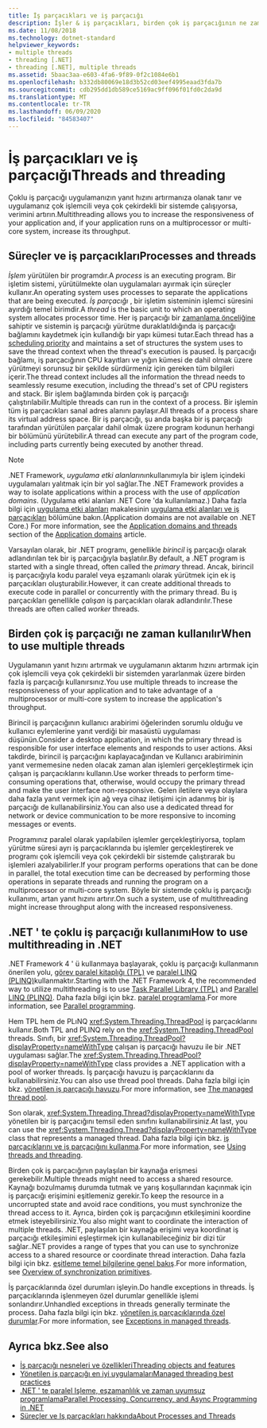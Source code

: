 ```yaml
---
title: İş parçacıkları ve iş parçacığı
description: İşler & iş parçacıkları, birden çok iş parçacığının ne zaman kullanılacağı &, .NET 'teki yanıt hızını veya aktarım hızını artırmak için iş parçacığı kullanımı hakkında bilgi edinin.
ms.date: 11/08/2018
ms.technology: dotnet-standard
helpviewer_keywords:
- multiple threads
- threading [.NET]
- threading [.NET], multiple threads
ms.assetid: 5baac3aa-e603-4fa6-9f89-0f2c1084e6b1
ms.openlocfilehash: b332db80069e18d3b52cd03eef4995eaad3fda7b
ms.sourcegitcommit: cdb295dd1db589ce5169ac9ff096f01fd0c2da9d
ms.translationtype: MT
ms.contentlocale: tr-TR
ms.lasthandoff: 06/09/2020
ms.locfileid: "84583407"
---
```

# <a name="threads-and-threading"></a><span data-ttu-id="cb65a-103">İş parçacıkları ve iş parçacığı</span><span class="sxs-lookup"><span data-stu-id="cb65a-103">Threads and threading</span></span>

<span data-ttu-id="cb65a-104">Çoklu iş parçacığı uygulamanızın yanıt hızını artırmanıza olanak tanır ve uygulamanız çok işlemcili veya çok çekirdekli bir sistemde çalışıyorsa, verimini artırın.</span><span class="sxs-lookup"><span data-stu-id="cb65a-104">Multithreading allows you to increase the responsiveness of your application and, if your application runs on a multiprocessor or multi-core system, increase its throughput.</span></span>

## <a name="processes-and-threads"></a><span data-ttu-id="cb65a-105">Süreçler ve iş parçacıkları</span><span class="sxs-lookup"><span data-stu-id="cb65a-105">Processes and threads</span></span>

<span data-ttu-id="cb65a-106">*İşlem* yürütülen bir programdır.</span><span class="sxs-lookup"><span data-stu-id="cb65a-106">A *process* is an executing program.</span></span> <span data-ttu-id="cb65a-107">Bir işletim sistemi, yürütülmekte olan uygulamaları ayırmak için süreçler kullanır.</span><span class="sxs-lookup"><span data-stu-id="cb65a-107">An operating system uses processes to separate the applications that are being executed.</span></span> <span data-ttu-id="cb65a-108">*İş parçacığı* , bir işletim sisteminin işlemci süresini ayırdığı temel birimdir.</span><span class="sxs-lookup"><span data-stu-id="cb65a-108">A *thread* is the basic unit to which an operating system allocates processor time.</span></span> <span data-ttu-id="cb65a-109">Her iş parçacığı bir [zamanlama önceliğine](scheduling-threads.md) sahiptir ve sistemin iş parçacığı yürütme duraklatıldığında iş parçacığı bağlamını kaydetmek için kullandığı bir yapı kümesi tutar.</span><span class="sxs-lookup"><span data-stu-id="cb65a-109">Each thread has a [scheduling priority](scheduling-threads.md) and maintains a set of structures the system uses to save the thread context when the thread's execution is paused.</span></span> <span data-ttu-id="cb65a-110">İş parçacığı bağlamı, iş parçacığının CPU kayıtları ve yığın kümesi de dahil olmak üzere yürütmeyi sorunsuz bir şekilde sürdürmeniz için gereken tüm bilgileri içerir.</span><span class="sxs-lookup"><span data-stu-id="cb65a-110">The thread context includes all the information the thread needs to seamlessly resume execution, including the thread's set of CPU registers and stack.</span></span> <span data-ttu-id="cb65a-111">Bir işlem bağlamında birden çok iş parçacığı çalıştırılabilir.</span><span class="sxs-lookup"><span data-stu-id="cb65a-111">Multiple threads can run in the context of a process.</span></span> <span data-ttu-id="cb65a-112">Bir işlemin tüm iş parçacıkları sanal adres alanını paylaşır.</span><span class="sxs-lookup"><span data-stu-id="cb65a-112">All threads of a process share its virtual address space.</span></span> <span data-ttu-id="cb65a-113">Bir iş parçacığı, şu anda başka bir iş parçacığı tarafından yürütülen parçalar dahil olmak üzere program kodunun herhangi bir bölümünü yürütebilir.</span><span class="sxs-lookup"><span data-stu-id="cb65a-113">A thread can execute any part of the program code, including parts currently being executed by another thread.</span></span>

> [!NOTE]
> <span data-ttu-id="cb65a-114">.NET Framework, *uygulama etki alanlarının*kullanımıyla bir işlem içindeki uygulamaları yalıtmak için bir yol sağlar.</span><span class="sxs-lookup"><span data-stu-id="cb65a-114">The .NET Framework provides a way to isolate applications within a process with the use of *application domains*.</span></span> <span data-ttu-id="cb65a-115">(Uygulama etki alanları .NET Core 'da kullanılamaz.) Daha fazla bilgi için [uygulama etki alanları](../../framework/app-domains/application-domains.md) makalesinin [uygulama etki alanları ve iş parçacıkları](../../framework/app-domains/application-domains.md#application-domains-and-threads) bölümüne bakın.</span><span class="sxs-lookup"><span data-stu-id="cb65a-115">(Application domains are not available on .NET Core.) For more information, see the [Application domains and threads](../../framework/app-domains/application-domains.md#application-domains-and-threads) section of the [Application domains](../../framework/app-domains/application-domains.md) article.</span></span>

<span data-ttu-id="cb65a-116">Varsayılan olarak, bir .NET programı, genellikle *birincil* iş parçacığı olarak adlandırılan tek bir iş parçacığıyla başlatılır.</span><span class="sxs-lookup"><span data-stu-id="cb65a-116">By default, a .NET program is started with a single thread, often called the *primary* thread.</span></span> <span data-ttu-id="cb65a-117">Ancak, birincil iş parçacığıyla kodu paralel veya eşzamanlı olarak yürütmek için ek iş parçacıkları oluşturabilir.</span><span class="sxs-lookup"><span data-stu-id="cb65a-117">However, it can create additional threads to execute code in parallel or concurrently with the primary thread.</span></span> <span data-ttu-id="cb65a-118">Bu iş parçacıkları genellikle *çalışan* iş parçacıkları olarak adlandırılır.</span><span class="sxs-lookup"><span data-stu-id="cb65a-118">These threads are often called *worker* threads.</span></span>

## <a name="when-to-use-multiple-threads"></a><span data-ttu-id="cb65a-119">Birden çok iş parçacığı ne zaman kullanılır</span><span class="sxs-lookup"><span data-stu-id="cb65a-119">When to use multiple threads</span></span>

<span data-ttu-id="cb65a-120">Uygulamanın yanıt hızını artırmak ve uygulamanın aktarım hızını artırmak için çok işlemcili veya çok çekirdekli bir sistemden yararlanmak üzere birden fazla iş parçacığı kullanırsınız.</span><span class="sxs-lookup"><span data-stu-id="cb65a-120">You use multiple threads to increase the responsiveness of your application and to take advantage of a multiprocessor or multi-core system to increase the application's throughput.</span></span>

<span data-ttu-id="cb65a-121">Birincil iş parçacığının kullanıcı arabirimi öğelerinden sorumlu olduğu ve kullanıcı eylemlerine yanıt verdiği bir masaüstü uygulaması düşünün.</span><span class="sxs-lookup"><span data-stu-id="cb65a-121">Consider a desktop application, in which the primary thread is responsible for user interface elements and responds to user actions.</span></span> <span data-ttu-id="cb65a-122">Aksi takdirde, birincil iş parçacığını kaplayacağından ve Kullanıcı arabiriminin yanıt vermemesine neden olacak zaman alan işlemleri gerçekleştirmek için çalışan iş parçacıklarını kullanın.</span><span class="sxs-lookup"><span data-stu-id="cb65a-122">Use worker threads to perform time-consuming operations that, otherwise, would occupy the primary thread and make the user interface non-responsive.</span></span> <span data-ttu-id="cb65a-123">Gelen iletilere veya olaylara daha fazla yanıt vermek için ağ veya cihaz iletişimi için adanmış bir iş parçacığı de kullanabilirsiniz.</span><span class="sxs-lookup"><span data-stu-id="cb65a-123">You can also use a dedicated thread for network or device communication to be more responsive to incoming messages or events.</span></span>

<span data-ttu-id="cb65a-124">Programınız paralel olarak yapılabilen işlemler gerçekleştiriyorsa, toplam yürütme süresi ayrı iş parçacıklarında bu işlemler gerçekleştirerek ve programı çok işlemcili veya çok çekirdekli bir sistemde çalıştırarak bu işlemleri azalyabilirler.</span><span class="sxs-lookup"><span data-stu-id="cb65a-124">If your program performs operations that can be done in parallel, the total execution time can be decreased by performing those operations in separate threads and running the program on a multiprocessor or multi-core system.</span></span> <span data-ttu-id="cb65a-125">Böyle bir sistemde çoklu iş parçacığı kullanımı, artan yanıt hızını artırır.</span><span class="sxs-lookup"><span data-stu-id="cb65a-125">On such a system, use of multithreading might increase throughput along with the increased responsiveness.</span></span>

## <a name="how-to-use-multithreading-in-net"></a><span data-ttu-id="cb65a-126">.NET ' te çoklu iş parçacığı kullanımı</span><span class="sxs-lookup"><span data-stu-id="cb65a-126">How to use multithreading in .NET</span></span>

<span data-ttu-id="cb65a-127">.NET Framework 4 ' ü kullanmaya başlayarak, çoklu iş parçacığı kullanmanın önerilen yolu, [görev paralel kitaplığı (TPL)](../parallel-programming/task-parallel-library-tpl.md) ve [paralel LINQ (PLINQ)](../parallel-programming/introduction-to-plinq.md)kullanmaktır.</span><span class="sxs-lookup"><span data-stu-id="cb65a-127">Starting with the .NET Framework 4, the recommended way to utilize multithreading is to use [Task Parallel Library (TPL)](../parallel-programming/task-parallel-library-tpl.md) and [Parallel LINQ (PLINQ)](../parallel-programming/introduction-to-plinq.md).</span></span> <span data-ttu-id="cb65a-128">Daha fazla bilgi için bkz. [paralel programlama](../parallel-programming/index.md).</span><span class="sxs-lookup"><span data-stu-id="cb65a-128">For more information, see [Parallel programming](../parallel-programming/index.md).</span></span>

<span data-ttu-id="cb65a-129">Hem TPL hem de PLıNQ <xref:System.Threading.ThreadPool> iş parçacıklarını kullanır.</span><span class="sxs-lookup"><span data-stu-id="cb65a-129">Both TPL and PLINQ rely on the <xref:System.Threading.ThreadPool> threads.</span></span> <span data-ttu-id="cb65a-130">Sınıfı, bir <xref:System.Threading.ThreadPool?displayProperty=nameWithType> çalışan iş parçacığı havuzu ile bir .NET uygulaması sağlar.</span><span class="sxs-lookup"><span data-stu-id="cb65a-130">The <xref:System.Threading.ThreadPool?displayProperty=nameWithType> class provides a .NET application with a pool of worker threads.</span></span> <span data-ttu-id="cb65a-131">İş parçacığı havuzu iş parçacıklarını da kullanabilirsiniz.</span><span class="sxs-lookup"><span data-stu-id="cb65a-131">You can also use thread pool threads.</span></span> <span data-ttu-id="cb65a-132">Daha fazla bilgi için bkz. [yönetilen iş parçacığı havuzu](the-managed-thread-pool.md).</span><span class="sxs-lookup"><span data-stu-id="cb65a-132">For more information, see [The managed thread pool](the-managed-thread-pool.md).</span></span>

<span data-ttu-id="cb65a-133">Son olarak, <xref:System.Threading.Thread?displayProperty=nameWithType> yönetilen bir iş parçacığını temsil eden sınıfını kullanabilirsiniz.</span><span class="sxs-lookup"><span data-stu-id="cb65a-133">At last, you can use the <xref:System.Threading.Thread?displayProperty=nameWithType> class that represents a managed thread.</span></span> <span data-ttu-id="cb65a-134">Daha fazla bilgi için bkz. [iş parçacıklarını ve iş parçacığını kullanma](using-threads-and-threading.md).</span><span class="sxs-lookup"><span data-stu-id="cb65a-134">For more information, see [Using threads and threading](using-threads-and-threading.md).</span></span>

<span data-ttu-id="cb65a-135">Birden çok iş parçacığının paylaşılan bir kaynağa erişmesi gerekebilir.</span><span class="sxs-lookup"><span data-stu-id="cb65a-135">Multiple threads might need to access a shared resource.</span></span> <span data-ttu-id="cb65a-136">Kaynağı bozulmamış durumda tutmak ve yarış koşullarından kaçınmak için iş parçacığı erişimini eşitlemeniz gerekir.</span><span class="sxs-lookup"><span data-stu-id="cb65a-136">To keep the resource in a uncorrupted state and avoid race conditions, you must synchronize the thread access to it.</span></span> <span data-ttu-id="cb65a-137">Ayrıca, birden çok iş parçacığının etkileşimini koordine etmek isteyebilirsiniz.</span><span class="sxs-lookup"><span data-stu-id="cb65a-137">You also might want to coordinate the interaction of multiple threads.</span></span> <span data-ttu-id="cb65a-138">.NET, paylaşılan bir kaynağa erişimi veya koordinat iş parçacığı etkileşimini eşleştirmek için kullanabileceğiniz bir dizi tür sağlar.</span><span class="sxs-lookup"><span data-stu-id="cb65a-138">.NET provides a range of types that you can use to synchronize access to a shared resource or coordinate thread interaction.</span></span> <span data-ttu-id="cb65a-139">Daha fazla bilgi için bkz. [eşitleme temel bilgilerine genel bakış](overview-of-synchronization-primitives.md).</span><span class="sxs-lookup"><span data-stu-id="cb65a-139">For more information, see [Overview of synchronization primitives](overview-of-synchronization-primitives.md).</span></span>

<span data-ttu-id="cb65a-140">İş parçacıklarında özel durumları işleyin.</span><span class="sxs-lookup"><span data-stu-id="cb65a-140">Do handle exceptions in threads.</span></span> <span data-ttu-id="cb65a-141">İş parçacıklarında işlenmeyen özel durumlar genellikle işlemi sonlandırır.</span><span class="sxs-lookup"><span data-stu-id="cb65a-141">Unhandled exceptions in threads generally terminate the process.</span></span> <span data-ttu-id="cb65a-142">Daha fazla bilgi için bkz. [yönetilen iş parçacıklarında özel durumlar](exceptions-in-managed-threads.md).</span><span class="sxs-lookup"><span data-stu-id="cb65a-142">For more information, see [Exceptions in managed threads](exceptions-in-managed-threads.md).</span></span>

## <a name="see-also"></a><span data-ttu-id="cb65a-143">Ayrıca bkz.</span><span class="sxs-lookup"><span data-stu-id="cb65a-143">See also</span></span>

- [<span data-ttu-id="cb65a-144">İş parçacığı nesneleri ve özellikleri</span><span class="sxs-lookup"><span data-stu-id="cb65a-144">Threading objects and features</span></span>](threading-objects-and-features.md)
- [<span data-ttu-id="cb65a-145">Yönetilen iş parçacığı en iyi uygulamaları</span><span class="sxs-lookup"><span data-stu-id="cb65a-145">Managed threading best practices</span></span>](managed-threading-best-practices.md)
- [<span data-ttu-id="cb65a-146">.NET ' te paralel Işleme, eşzamanlılık ve zaman uyumsuz programlama</span><span class="sxs-lookup"><span data-stu-id="cb65a-146">Parallel Processing, Concurrency, and Async Programming in .NET</span></span>](../parallel-processing-and-concurrency.md)
- [<span data-ttu-id="cb65a-147">Süreçler ve Iş parçacıkları hakkında</span><span class="sxs-lookup"><span data-stu-id="cb65a-147">About Processes and Threads</span></span>](/windows/desktop/procthread/about-processes-and-threads)
